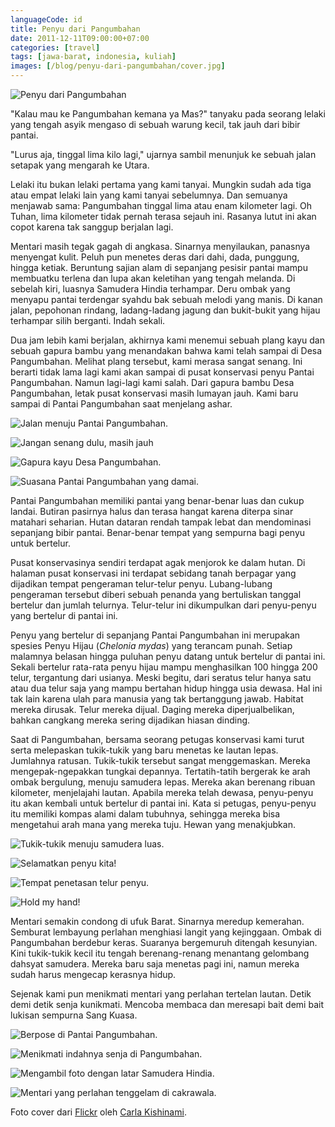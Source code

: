 ```yaml
---
languageCode: id
title: Penyu dari Pangumbahan
date: 2011-12-11T09:00:00+07:00
categories: [travel]
tags: [jawa-barat, indonesia, kuliah]
images: [/blog/penyu-dari-pangumbahan/cover.jpg]
---
```

![Penyu dari Pangumbahan](cover.jpg)

"Kalau mau ke Pangumbahan kemana ya Mas?" tanyaku pada seorang lelaki yang tengah asyik mengaso di sebuah warung kecil, tak jauh dari bibir pantai.

"Lurus aja, tinggal lima kilo lagi," ujarnya sambil menunjuk ke sebuah jalan setapak yang mengarah ke Utara.

Lelaki itu bukan lelaki pertama yang kami tanyai. Mungkin sudah ada tiga atau empat lelaki lain yang kami tanyai sebelumnya. Dan semuanya menjawab sama: Pangumbahan tinggal lima atau enam kilometer lagi. Oh Tuhan, lima kilometer tidak pernah terasa sejauh ini. Rasanya lutut ini akan copot karena tak sanggup berjalan lagi.

Mentari masih tegak gagah di angkasa. Sinarnya menyilaukan, panasnya menyengat kulit. Peluh pun menetes deras dari dahi, dada, punggung, hingga ketiak. Beruntung sajian alam di sepanjang pesisir pantai mampu membuatku terlena dan lupa akan keletihan yang tengah melanda. Di sebelah kiri, luasnya Samudera Hindia terhampar. Deru ombak yang menyapu pantai terdengar syahdu bak sebuah melodi yang manis. Di kanan jalan, pepohonan rindang, ladang-ladang jagung dan bukit-bukit yang hijau terhampar silih berganti. Indah sekali.

Dua jam lebih kami berjalan, akhirnya kami menemui sebuah plang kayu dan sebuah gapura bambu yang menandakan bahwa kami telah sampai di Desa Pangumbahan. Melihat plang tersebut, kami merasa sangat senang. Ini berarti tidak lama lagi kami akan sampai di pusat konservasi penyu Pantai Pangumbahan. Namun lagi-lagi kami salah. Dari gapura bambu Desa Pangumbahan, letak pusat konservasi masih lumayan jauh. Kami baru sampai di Pantai Pangumbahan saat menjelang ashar.

![Jalan menuju Pantai Pangumbahan.](01-jalan-menuju-pangumbahan.jpg)

![Jangan senang dulu, masih jauh](02-hampir-sampai.jpg)

![Gapura kayu Desa Pangumbahan.](03-gapura-desa-pangumabahan.jpg)

![Suasana Pantai Pangumbahan yang damai.](04-pantai-pangumbahan.jpg)

Pantai Pangumbahan memiliki pantai yang benar-benar luas dan cukup landai. Butiran pasirnya halus dan terasa hangat karena diterpa sinar matahari seharian. Hutan dataran rendah tampak lebat dan mendominasi sepanjang bibir pantai. Benar-benar tempat yang sempurna bagi penyu untuk bertelur.

Pusat konservasinya sendiri terdapat agak menjorok ke dalam hutan. Di halaman pusat konservasi ini terdapat sebidang tanah berpagar yang dijadikan tempat pengeraman telur-telur penyu. Lubang-lubang pengeraman tersebut diberi sebuah penanda yang bertuliskan tanggal bertelur dan jumlah telurnya. Telur-telur ini dikumpulkan dari penyu-penyu yang bertelur di pantai ini.

Penyu yang bertelur di sepanjang Pantai Pangumbahan ini merupakan spesies Penyu Hijau (*Chelonia mydas*) yang terancam punah. Setiap malamnya belasan hingga puluhan penyu datang untuk bertelur di pantai ini. Sekali bertelur rata-rata penyu hijau mampu menghasilkan 100 hingga 200 telur, tergantung dari usianya. Meski begitu, dari seratus telur hanya satu atau dua telur saja yang mampu bertahan hidup hingga usia dewasa. Hal ini tak lain karena ulah para manusia yang tak bertanggung jawab. Habitat mereka dirusak. Telur mereka dijual. Daging mereka diperjualbelikan, bahkan cangkang mereka sering dijadikan hiasan dinding.

Saat di Pangumbahan, bersama seorang petugas konservasi kami turut serta melepaskan tukik-tukik yang baru menetas ke lautan lepas. Jumlahnya ratusan. Tukik-tukik tersebut sangat menggemaskan. Mereka mengepak-ngepakkan tungkai depannya. Tertatih-tatih bergerak ke arah ombak bergulung, menuju samudera lepas. Mereka akan berenang ribuan kilometer, menjelajahi lautan. Apabila mereka telah dewasa, penyu-penyu itu akan kembali untuk bertelur di pantai ini. Kata si petugas, penyu-penyu itu memiliki kompas alami dalam tubuhnya, sehingga mereka bisa mengetahui arah mana yang mereka tuju. Hewan yang menakjubkan.

![Tukik-tukik menuju samudera luas.](05-menuju-lautan.jpg)

![Selamatkan penyu kita!](06-selamatkan-penyu-kita.jpg)

![Tempat penetasan telur penyu.](07-tempat-penetasan-telur.jpg)

![Hold my hand!](08-hold-my-hand.jpg)

Mentari semakin condong di ufuk Barat. Sinarnya meredup kemerahan. Semburat lembayung perlahan menghiasi langit yang kejinggaan. Ombak di Pangumbahan berdebur keras. Suaranya bergemuruh ditengah kesunyian. Kini tukik-tukik kecil itu tengah berenang-renang menantang gelombang dahsyat samudera. Mereka baru saja menetas pagi ini, namun mereka sudah harus mengecap kerasnya hidup.

Sejenak kami pun menikmati mentari yang perlahan tertelan lautan. Detik demi detik senja kunikmati. Mencoba membaca dan meresapi bait demi bait lukisan sempurna Sang Kuasa.

![Berpose di Pantai Pangumbahan.](09-senja-di-pangumbahan.jpg)

![Menikmati indahnya senja di Pangumbahan.](10-menikmati-matahari-tenggelam.jpg)

![Mengambil foto dengan latar Samudera Hindia.](11-foto-dengan-latar-matahari-tenggelam.jpg)

![Mentari yang perlahan tenggelam di cakrawala.](12-surya-tenggelam.jpg)

Foto cover dari [Flickr](https://www.flickr.com/photos/kishlc/3480918292/) oleh [Carla Kishinami](https://www.flickr.com/photos/kishlc/).
